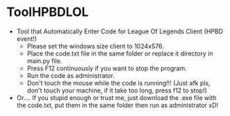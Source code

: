 # ToolHPBDLOL

* Tool that Automatically Enter Code for League Of Legends Client (HPBD event!)
  - Please set the windows size client to 1024x576.
  - Place the code.txt file in the same folder or replace it directory in main.py file.
  - Press F12 continuously if you want to stop the program.
  - Run the code as administrator.
  - Don't touch the mouse while the code is running!!! (Just afk pls, don't touch your machine, if it take too long, press f12 to stop!)
* Or.... If you stupid enough or trust me, just download the .exe file with the code.txt, put them in the same folder then run as administrator xD!
 
